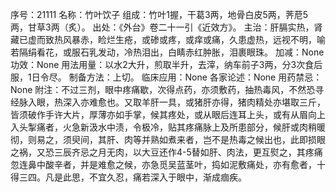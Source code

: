 序号：21111
名称：竹叶饮子
组成：竹叶1握，干葛3两，地骨白皮5两，荠苨5两，甘草3两（炙）。
出处：《外台》卷二十一引《近效方》。
主治：肝膈实热，肾藏已虚而致热风暴赤，睑烂生疮，或碜或疼，或痒或痛，久患虚热，远视不明，喻若隔绢看花，或服石乳发动，冷热泪出，白睛赤红肿胀，泪裹眼珠。
加减：None
功效：None
用法用量：以水2大升，煎取半升，去滓，纳车前子3两，分3次食后服，1日令尽。
制备方法：上切。
临床应用：None
各家论述：None
用药禁忌：None
附注：不过三剂，眼中疼痛歇，次得点药，亦须敷药，抽热毒风，不然恐寻经脉入眼，热深入亦难愈也。又取羊肝一具，或猪肝亦得，猪肉精处亦堪取三斤，皆须破作手许大片，厚薄亦如手掌，候其疼处，或从眼后连耳上头，或有从眉向上入头掣痛者，火急新汲水中渍，令极冷，贴其疼痛脉上及所患部分，候肝或肉稍暖彻，则易之，须臾间，其肝、肉等并熟如煮来者，岂不是热毒之候出也，此即损眼之祸，又恐三辰齐忌之月无肉，以大豆还作4-5替如肝、肉法，更互熨之，其疼痛忽连鼻中酸辛者，并是难愈之候，亦急觅吴蓝茎叶，捣如泥敷痛处，亦有愈者，十得三四。凡是此思，不宜久忍，痛若深入于眼中，渐成痼疾。
